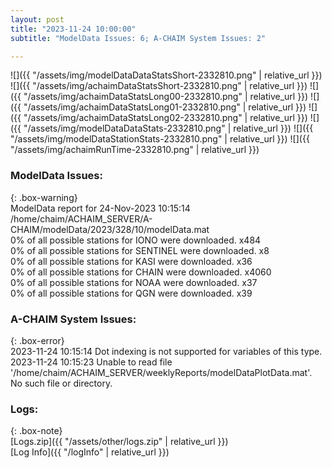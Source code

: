 ```yaml
---
layout: post
title: "2023-11-24 10:00:00"
subtitle: "ModelData Issues: 6; A-CHAIM System Issues: 2"

---
```


![]({{ "/assets/img/modelDataDataStatsShort-2332810.png" | relative_url }})
![]({{ "/assets/img/achaimDataStatsShort-2332810.png" | relative_url }})
![]({{ "/assets/img/achaimDataStatsLong00-2332810.png" | relative_url }})
![]({{ "/assets/img/achaimDataStatsLong01-2332810.png" | relative_url }})
![]({{ "/assets/img/achaimDataStatsLong02-2332810.png" | relative_url }})
![]({{ "/assets/img/modelDataDataStats-2332810.png" | relative_url }})
![]({{ "/assets/img/modelDataStationStats-2332810.png" | relative_url }})
![]({{ "/assets/img/achaimRunTime-2332810.png" | relative_url }})


### ModelData Issues:  
  
{: .box-warning}  
 ModelData report for 24-Nov-2023 10:15:14   
 /home/chaim/ACHAIM_SERVER/A-CHAIM/modelData/2023/328/10/modelData.mat   
 0% of all possible stations for IONO were downloaded. x484   
 0% of all possible stations for SENTINEL were downloaded. x8   
 0% of all possible stations for KASI were downloaded. x36   
 0% of all possible stations for CHAIN were downloaded. x4060   
 0% of all possible stations for NOAA were downloaded. x37   
 0% of all possible stations for QGN were downloaded. x39   
  
### A-CHAIM System Issues:  
  
{: .box-error}  
2023-11-24 10:15:14 Dot indexing is not supported for variables of this type.  
2023-11-24 10:15:23 Unable to read file '/home/chaim/ACHAIM_SERVER/weeklyReports/modelDataPlotData.mat'. No such file or directory.  

### Logs:  
  
{: .box-note}  
[Logs.zip]({{ "/assets/other/logs.zip" | relative_url }})  
[Log Info]({{ "/logInfo" | relative_url }})  
